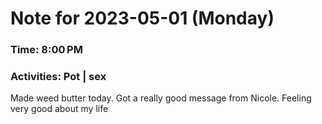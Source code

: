 # Note for 2023-05-01 (Monday)
### Time: 8:00 PM
### Activities: Pot | sex

Made weed butter today.   Got a really good message from Nicole.   Feeling very good about my life
